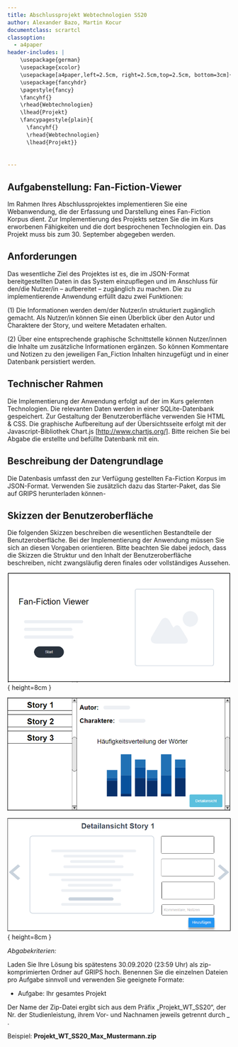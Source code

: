 ```yaml
---
title: Abschlussprojekt Webtechnologien SS20
author: Alexander Bazo, Martin Kocur
documentclass: scrartcl
classoption:
  - a4paper
header-includes: |
    \usepackage{german}
	\usepackage{xcolor} 
    \usepackage[a4paper,left=2.5cm, right=2.5cm,top=2.5cm, bottom=3cm]{geometry}
    \usepackage{fancyhdr}
    \pagestyle{fancy}
    \fancyhf{}
    \rhead{Webtechnologien}
    \lhead{Projekt}
    \fancypagestyle{plain}{
      \fancyhf{}
      \rhead{Webtechnologien}
      \lhead{Projekt}}


---
```




## Aufgabenstellung: Fan-Fiction-Viewer

Im Rahmen Ihres Abschlussprojektes implementieren Sie eine Webanwendung, die der Erfassung und Darstellung eines Fan-Fiction Korpus dient. Zur Implementierung des Projekts setzen Sie die im Kurs erworbenen Fähigkeiten und die dort besprochenen Technologien ein. Das Projekt muss bis zum 30. September abgegeben werden.



## Anforderungen

Das wesentliche Ziel des Projektes ist es, die im JSON-Format bereitgestellten Daten in das System einzupflegen und im Anschluss für den/die Nutzer/in – aufbereitet – zugänglich zu machen. Die zu implementierende Anwendung erfüllt dazu zwei Funktionen: 

(1) Die Informationen werden dem/der Nutzer/in strukturiert zugänglich gemacht. Als Nutzer/in können Sie einen Überblick über den Autor und Charaktere der Story, und weitere Metadaten erhalten.

(2) Über eine entsprechende graphische Schnittstelle können Nutzer/innen die Inhalte um zusätzliche Informationen ergänzen. So können Kommentare und Notizen zu den jeweiligen Fan_Fiction Inhalten hinzugefügt und in einer Datenbank persistiert werden. 

## Technischer Rahmen

Die Implementierung der Anwendung erfolgt auf der im Kurs gelernten Technologien. Die relevanten Daten werden in einer SQLite-Datenbank gespeichert. Zur Gestaltung der Benutzeroberfläche verwenden Sie HTML & CSS. Die graphische Aufbereitung auf der Übersichtsseite erfolgt mit der Javascript-Bibliothek Chart.js [http://www.chartjs.org/].  Bitte reichen Sie bei Abgabe die erstellte und befüllte Datenbank mit
ein.



## Beschreibung der Datengrundlage

Die Datenbasis umfasst den zur Verfügung gestellten Fa-Fiction Korpus im JSON-Format. Verwenden Sie zusätzlich dazu das Starter-Paket, das Sie auf GRIPS herunterladen können- 



## Skizzen der Benutzeroberfläche

Die folgenden Skizzen beschreiben die wesentlichen Bestandteile der Benutzeroberfläche. Bei
der Implementierung der Anwendung müssen Sie sich an diesen Vorgaben orientieren. Bitte
beachten Sie dabei jedoch, dass die Skizzen die Struktur und den Inhalt der Benutzeroberfläche
beschreiben, nicht zwangsläufig deren finales oder vollständiges Aussehen.

![](Home.PNG){ height=8cm }

![Übersichtsseite](Acts.PNG)

![Detailansicht](Scene.PNG){ height=8cm }



_Abgabekriterien:_

Laden Sie Ihre Lösung bis spätestens 30.09.2020 (23:59 Uhr) als zip-komprimierten Ordner auf GRIPS hoch.  Benennen Sie die einzelnen Dateien pro Aufgabe sinnvoll und verwenden Sie geeignete Formate:

- Aufgabe: Ihr gesamtes Projekt

Der Name der Zip-Datei ergibt sich aus dem Präfix „Projekt_WT_SS20“, der Nr. der Studienleistung, ihrem Vor- und Nachnamen jeweils getrennt durch _ .

 

Beispiel: **Projekt_WT_SS20_Max_Mustermann.zip**

